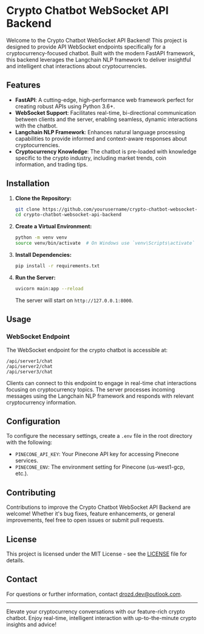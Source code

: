 # Crypto Chatbot WebSocket API Backend

Welcome to the Crypto Chatbot WebSocket API Backend! This project is designed to provide API WebSocket endpoints specifically for a cryptocurrency-focused chatbot. Built with the modern FastAPI framework, this backend leverages the Langchain NLP framework to deliver insightful and intelligent chat interactions about cryptocurrencies.

## Features

- **FastAPI**: A cutting-edge, high-performance web framework perfect for creating robust APIs using Python 3.6+.
- **WebSocket Support**: Facilitates real-time, bi-directional communication between clients and the server, enabling seamless, dynamic interactions with the chatbot.
- **Langchain NLP Framework**: Enhances natural language processing capabilities to provide informed and context-aware responses about cryptocurrencies.
- **Cryptocurrency Knowledge**: The chatbot is pre-loaded with knowledge specific to the crypto industry, including market trends, coin information, and trading tips.

## Installation

1. **Clone the Repository:**

   ```bash
   git clone https://github.com/yourusername/crypto-chatbot-websocket-api-backend.git
   cd crypto-chatbot-websocket-api-backend
   ```

2. **Create a Virtual Environment:**

   ```bash
   python -m venv venv
   source venv/bin/activate  # On Windows use `venv\Scripts\activate`
   ```

3. **Install Dependencies:**

   ```bash
   pip install -r requirements.txt
   ```

4. **Run the Server:**

   ```bash
   uvicorn main:app --reload
   ```

   The server will start on `http://127.0.0.1:8000`.

## Usage

### WebSocket Endpoint

The WebSocket endpoint for the crypto chatbot is accessible at:

```
/api/server1/chat
/api/server2/chat
/api/server3/chat
```

Clients can connect to this endpoint to engage in real-time chat interactions focusing on cryptocurrency topics. The server processes incoming messages using the Langchain NLP framework and responds with relevant cryptocurrency information.

## Configuration

To configure the necessary settings, create a `.env` file in the root directory with the following:

- `PINECONE_API_KEY`: Your Pinecone API key for accessing Pinecone services.
- `PINECONE_ENV`: The environment setting for Pinecone (us-west1-gcp, etc.).

## Contributing

Contributions to improve the Crypto Chatbot WebSocket API Backend are welcome! Whether it's bug fixes, feature enhancements, or general improvements, feel free to open issues or submit pull requests.

## License

This project is licensed under the MIT License - see the [LICENSE](LICENSE) file for details.

## Contact

For questions or further information, contact [drozd.dev@outlook.com](mailto:drozd.dev@outlook.com).

---

Elevate your cryptocurrency conversations with our feature-rich crypto chatbot. Enjoy real-time, intelligent interaction with up-to-the-minute crypto insights and advice!